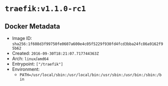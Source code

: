 # `traefik:v1.1.0-rc1`

## Docker Metadata

- Image ID: `sha256:1f608d3f99750fe0607a600e4c05f5229f930fd4fcd3bba24fc86a9162f95b62`
- Created: `2016-09-30T18:21:07.717744363Z`
- Arch: `linux`/`amd64`
- Entrypoint: `["/traefik"]`
- Environment:
  - `PATH=/usr/local/sbin:/usr/local/bin:/usr/sbin:/usr/bin:/sbin:/bin`
